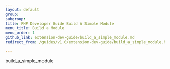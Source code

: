 ```yaml
---
layout: default
group: 
subgroup: 
title: PHP Developer Guide Build A Simple Module
menu_title: Build a Module
menu_order: 1
github_link: extension-dev-guide/build_a_simple_module.md
redirect_from: /guides/v1.0/extension-dev-guide/build_a_simple_module.html

---
```




build_a_simple_module